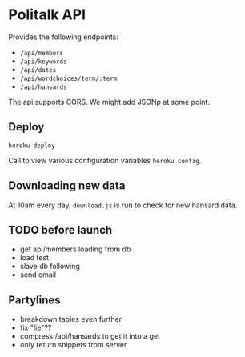 # Politalk API

Provides the following endpoints:

* `/api/members`
* `/api/keywords`
* `/api/dates`
* `/api/wordchoices/term/:term`
* `/api/hansards`

The api supports CORS. We might add JSONp at some point.

## Deploy

`heroku deploy`

Call to view various configuration variables `heroku config`.

## Downloading new data

At 10am every day, `download.js` is run to check for new hansard data.

## TODO before launch

* get api/members loading from db
* load test
* slave db following
* send email

## Partylines

* breakdown tables even further
* fix "lie"??
* compress /api/hansards to get it into a get
* only return snippets from server
